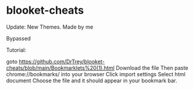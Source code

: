 # blooket-cheats

Update:
New Themes. Made by me

Bypassed

Tutorial:

goto https://github.com/DrTrey/blooket-cheats/blob/main/Bookmarklets%20(1).html
Download the file
Then paste chrome://bookmarks/ into your browser
Click import settings
Select html document
Choose the file
and it should appear in your bookmark bar.
